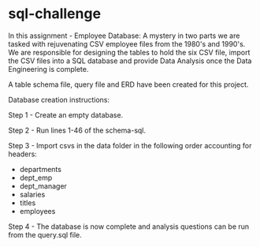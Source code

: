 # sql-challenge

In this assignment - Employee Database: A mystery in two parts
we are tasked with rejuvenating CSV employee files from the 1980's and 1990's. We are responsible
for designing the tables to hold the six CSV file, import the CSV files into a SQL database and provide Data Analysis once the Data Engineering is complete.

A table schema file, query file and ERD have been created for this project.

Database creation instructions:

Step 1 - Create an empty database.

Step 2 - Run lines 1-46 of the schema-sql. 

Step 3 - Import csvs in the data folder in the following order accounting for headers:

- departments
- dept_emp
- dept_manager
- salaries
- titles
- employees

Step 4 - The database is now complete and analysis questions can be run from the query.sql file.
